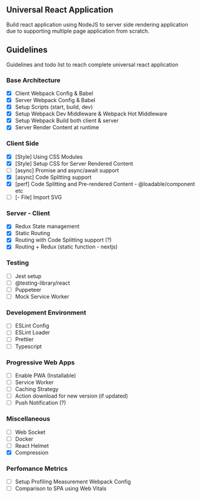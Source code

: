 ## Universal React Application

Build react application using NodeJS to server side rendering application due to supporting multiple page application from scratch.

## Guidelines

Guidelines and todo list to reach complete universal react application

### Base Architecture

- [x] Client Webpack Config & Babel
- [x] Server Webpack Config & Babel
- [x] Setup Scripts (start, build, dev)
- [x] Setup Webpack Dev Middleware & Webpack Hot Middleware
- [x] Setup Webpack Build both client & server
- [x] Server Render Content at runtime

### Client Side

- [x] [Style] Using CSS Modules
- [x] [Style] Setup CSS for Server Rendered Content
- [ ] [async] Promise and async/await support
- [x] [async] Code Splitting support
- [x] [perf] Code Splitting and Pre-rendered Content - @loadable/component etc
- [ ] [- File] Import SVG

### Server - Client

- [x] Redux State management
- [x] Static Routing
- [x] Routing with Code Splitting support (?)
- [x] Routing + Redux (static function - nextjs)

### Testing

- [ ] Jest setup
- [ ] @testing-library/react
- [ ] Puppeteer
- [ ] Mock Service Worker

### Development Environment

- [ ] ESLint Config
- [ ] ESLint Loader
- [ ] Prettier
- [ ] Typescript

### Progressive Web Apps

- [ ] Enable PWA (Installable)
- [ ] Service Worker
- [ ] Caching Strategy
- [ ] Action download for new version (if updated)
- [ ] Push Notification (?)

### Miscellaneous

- [ ] Web Socket
- [ ] Docker
- [ ] React Helmet
- [x] Compression

### Perfomance Metrics

- [ ] Setup Profiling Measurement Webpack Config
- [ ] Comparison to SPA using Web Vitals
